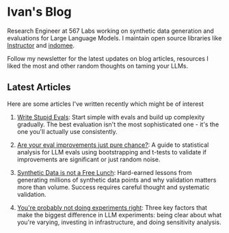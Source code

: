 # Ivan's Blog

Research Engineer at 567 Labs working on synthetic data generation and evaluations for Large Language Models. I maintain open source libraries like [Instructor](https://github.com/instructor-ai/instructor) and [indomee](https://github.com/ivanleomk/indomee).

Follow my newsletter for the latest updates on blog articles, resources I liked the most and other random thoughts on taming your LLMs.

## Latest Articles

Here are some articles I've written recently which might be of interest

1. [Write Stupid Evals](./blog/posts/write-stupid-evals.md): Start simple with evals and build up complexity gradually. The best evaluation isn't the most sophisticated one - it's the one you'll actually use consistently.

2. [Are your eval improvements just pure chance?](./blog/posts/report-error-bars.md): A guide to statistical analysis for LLM evals using bootstrapping and t-tests to validate if improvements are significant or just random noise.

3. [Synthetic Data is not a Free Lunch](./blog/posts/synthetic-data-is-not-a-free-lunch.md): Hard-earned lessons from generating millions of synthetic data points and why validation matters more than volume. Success requires careful thought and systematic validation.

4. [You're probably not doing experiments right](./blog/posts/running-better-experiments.md): Three key factors that make the biggest difference in LLM experiments: being clear about what you're varying, investing in infrastructure, and doing sensitivity analysis.

<script async data-uid="b184c2f91e" src="https://ivan-leo.kit.com/b184c2f91e/index.js"></script>

